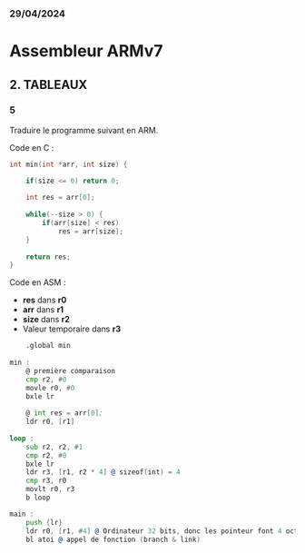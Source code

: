 ### 29/04/2024

# Assembleur ARMv7

## 2. TABLEAUX

### 5

Traduire le programme suivant en ARM.

Code en C :
```c
int min(int *arr, int size) {

    if(size <= 0) return 0;
    
    int res = arr[0];
    
    while(--size > 0) {
        if(arr[size] < res)
            res = arr[size];
    }
    
    return res;
}
```

Code en ASM :
* __res__ dans __r0__
* __arr__ dans __r1__
* __size__ dans __r2__
* Valeur temporaire dans __r3__

```asm
    .global min
    
min :
    @ première comparaison
    cmp r2, #0
    movle r0, #0
    bxle lr
    
    @ int res = arr[0];
    ldr r0, [r1]
    
loop :
    sub r2, r2, #1
    cmp r2, #0
    bxle lr
    ldr r3, [r1, r2 * 4] @ sizeof(int) = 4
    cmp r3, r0
    movlt r0, r3
    b loop

main :
    push {lr}
    ldr r0, [r1, #4] @ Ordinateur 32 bits, donc les pointeur font 4 octets, et pas 8
    bl atoi @ appel de fonction (branch & link)
    
```
